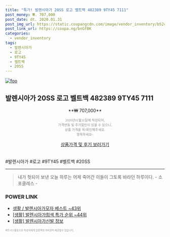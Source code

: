 ```yaml
--- 
title: "특가! 발렌시아가 20SS 로고 벨트백 482389 9TY45 7111" 
post_money: ₩. 707,000 
post_date: dt. 2020.01.31 
post_img_url: https://static.coupangcdn.com/image/vendor_inventory/b52c/ee0d2ef5396903fa664c8b12824a82024f39ea64d4192fb41628e70a1307.jpg 
post_link_url: https://coupa.ng/bnGfBK 
categories: 
  - vendor_inventory 
tags: 
  - 발렌시아가 
  - 로고 
  - 9TY45 
  - 벨트백 
  - 20SS 
--- 
```

[![foo](https://static.coupangcdn.com/image/vendor_inventory/b52c/ee0d2ef5396903fa664c8b12824a82024f39ea64d4192fb41628e70a1307.jpg)](https://coupa.ng/bnGfBK) 

## 발렌시아가 20SS 로고 벨트백 482389 9TY45 7111 
<p style="text-align: center;">**₩ 707,000**</p> 
<p style="text-align: center;"><span style="color: #898c8f; font-family: Georgia,Times,serif; font-size: 0.75em;">2020년01월31일에 작성되어, <br>가격변동 및 추가할인이 있을 수 있으니,<br> 상품 가격을 꼭!확인해주세요.<br>행복하세요~</span> 
</p>	 
<div markdown="0" style="text-align: center;"><a href="https://coupa.ng/bnGfBK" class="btn btn--success">상품가격 및 후기 보러가기</a></div> 
<br><br> 
  #발렌시아가 #로고 #9TY45 #벨트백 #20SS 
<hr> 

> 내가 헛되이 보낸 오늘 하루는 어제 죽어간 이들이 그토록 바라던 하루이다. - 소포클레스 - 


### POWER LINK

* <a href="https://blog.naver.com/santokki14/221782305426" target="_blank">생활 / 발렌시아가모자 베스트 ~43위</a>
* <a href="https://blog.naver.com/sakai111/221790808680" target="_blank"> [생활] 발렌시아가힙색 특가 순위 ~44위</a>
* <a href="https://blog.naver.com/santokki14/221769930399" target="_blank"> [생활] 발렌시아가신발 정보 </a>

<span style="color: #898c8f; font-family: Georgia,Times,serif; font-size: 0.55em;">파트너스활동으로 작성자에게 일정액의 커미션이 제공될수 있습니다.</span> 
